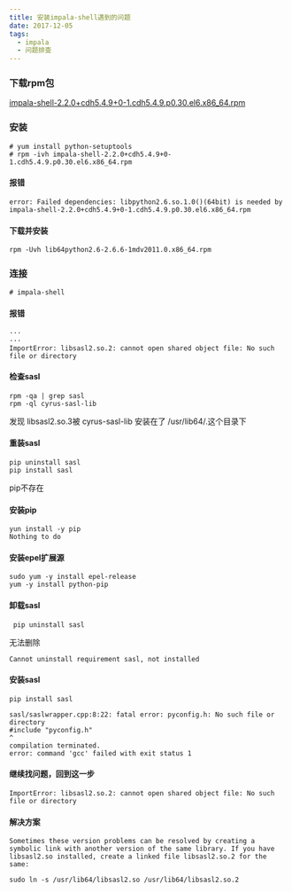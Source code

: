 ```yaml
---
title: 安装impala-shell遇到的问题
date: 2017-12-05
tags: 
  - impala
  - 问题排查
---
```

### 下载rpm包

 [impala-shell-2.2.0+cdh5.4.9+0-1.cdh5.4.9.p0.30.el6.x86_64.rpm](http://archive.cloudera.com/cdh5/redhat/6/x86_64/cdh/5.4.9/RPMS/x86_64/)

### 安装

```
# yum install python-setuptools
# rpm -ivh impala-shell-2.2.0+cdh5.4.9+0-1.cdh5.4.9.p0.30.el6.x86_64.rpm
```

#### 报错

```
error: Failed dependencies: libpython2.6.so.1.0()(64bit) is needed by impala-shell-2.2.0+cdh5.4.9+0-1.cdh5.4.9.p0.30.el6.x86_64.rpm
```

#### 下载并安装

```
rpm -Uvh lib64python2.6-2.6.6-1mdv2011.0.x86_64.rpm
```

### 连接

```
# impala-shell
```

#### 报错

```
···
···
ImportError: libsasl2.so.2: cannot open shared object file: No such file or directory
```

#### 检查sasl

```
rpm -qa | grep sasl
rpm -ql cyrus-sasl-lib
```

发现 libsasl2.so.3被 cyrus-sasl-lib 安装在了 /usr/lib64/.这个目录下

#### 重装sasl

```
pip uninstall sasl
pip install sasl
```

pip不存在

#### 安装pip

```
yun install -y pip
Nothing to do
```

#### 安装epel扩展源

```
sudo yum -y install epel-release
yum -y install python-pip
```

#### 卸载sasl

```
 pip uninstall sasl
```

无法删除

```
Cannot uninstall requirement sasl, not installed
```

#### 安装sasl

```
pip install sasl

sasl/saslwrapper.cpp:8:22: fatal error: pyconfig.h: No such file or directory
#include "pyconfig.h"
^
compilation terminated.
error: command 'gcc' failed with exit status 1
```

#### 继续找问题，回到这一步

```
ImportError: libsasl2.so.2: cannot open shared object file: No such file or directory
```

#### 解决方案

```
Sometimes these version problems can be resolved by creating a symbolic link with another version of the same library. If you have libsasl2.so installed, create a linked file libsasl2.so.2 for the same:

sudo ln -s /usr/lib64/libsasl2.so /usr/lib64/libsasl2.so.2
```
